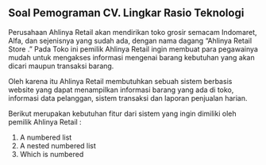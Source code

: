 ## Soal Pemograman CV. Lingkar Rasio Teknologi

Perusahaan Ahlinya Retail akan mendirikan toko grosir semacam Indomaret, Alfa, dan sejenisnya yang sudah ada, dengan nama dagang “Ahlinya Retail Store .” Pada Toko ini pemilik Ahlinya Retail ingin membuat para pegawainya mudah untuk mengakses informasi mengenai barang kebutuhan yang akan dicari maupun transaksi barang.

Oleh karena itu Ahlinya Retail membutuhkan sebuah sistem berbasis website yang dapat menampilkan informasi barang yang ada di toko, informasi data pelanggan, sistem transaksi dan laporan penjualan harian.

Berikut merupakan kebutuhan fitur dari sistem yang ingin dimiliki oleh pemilik Ahlinya Retail : 

1. A numbered list
  1. A nested numbered list
  2. Which is numbered
